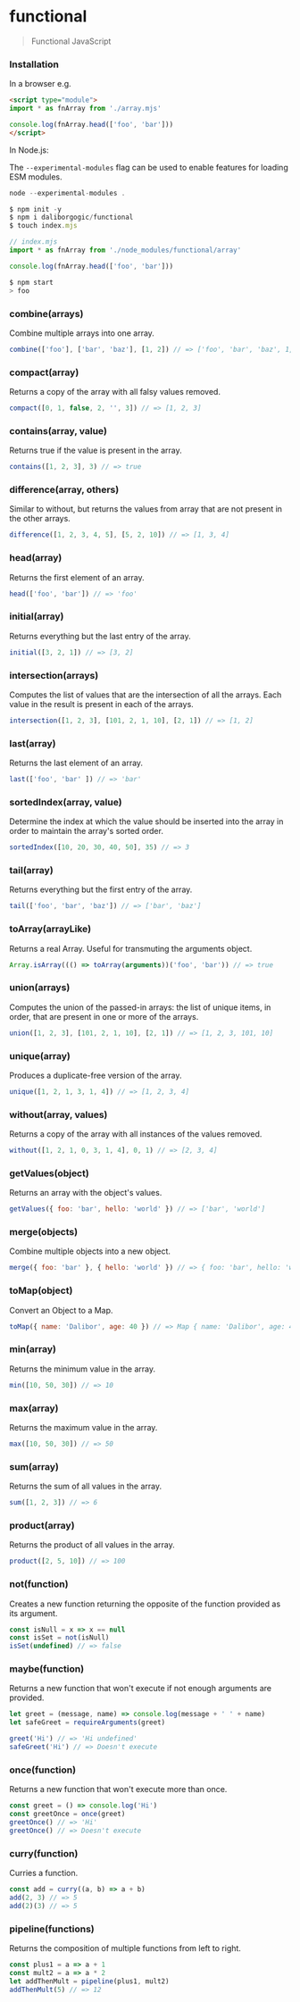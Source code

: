 # functional

> Functional JavaScript

### Installation

In a browser e.g.

```html
<script type="module">
import * as fnArray from './array.mjs'

console.log(fnArray.head(['foo', 'bar']))
</script>
```

In Node.js:

The ```--experimental-modules``` flag can be used to enable features for loading ESM modules.

```javascript
node --experimental-modules .

$ npm init -y
$ npm i daliborgogic/functional
$ touch index.mjs

// index.mjs
import * as fnArray from './node_modules/functional/array'

console.log(fnArray.head(['foo', 'bar']))

$ npm start
> foo
```

### combine(arrays)

Combine multiple arrays into one array.

```javascript
combine(['foo'], ['bar', 'baz'], [1, 2]) // => ['foo', 'bar', 'baz', 1, 2]
```

### compact(array)

Returns a copy of the array with all falsy values removed.

```javascript
compact([0, 1, false, 2, '', 3]) // => [1, 2, 3]
```

### contains(array, value)

Returns true if the value is present in the array.

```javascript
contains([1, 2, 3], 3) // => true
```

### difference(array, others)

Similar to without, but returns the values from array that are not present in the other arrays.

```javascript
difference([1, 2, 3, 4, 5], [5, 2, 10]) // => [1, 3, 4]
```

### head(array)

Returns the first element of an array.

```javascript
head(['foo', 'bar']) // => 'foo'
```

### initial(array)

Returns everything but the last entry of the array.

```javascript
initial([3, 2, 1]) // => [3, 2]
```

### intersection(arrays)

Computes the list of values that are the intersection of all the arrays. Each value in the result is present in each of the arrays.

```javascript
intersection([1, 2, 3], [101, 2, 1, 10], [2, 1]) // => [1, 2]
```

### last(array)
Returns the last element of an array.

```javascript
last(['foo', 'bar' ]) // => 'bar'
```
### sortedIndex(array, value)
Determine the index at which the value should be inserted into the array in order to maintain the array's sorted order.

```javascript
sortedIndex([10, 20, 30, 40, 50], 35) // => 3
```
### tail(array)
Returns everything but the first entry of the array.

```javascript
tail(['foo', 'bar', 'baz']) // => ['bar', 'baz']
```
### toArray(arrayLike)
Returns a real Array. Useful for transmuting the arguments object.

```javascript
Array.isArray((() => toArray(arguments))('foo', 'bar')) // => true
```
### union(arrays)
Computes the union of the passed-in arrays: the list of unique items, in order, that are present in one or more of the arrays.

```javascript
union([1, 2, 3], [101, 2, 1, 10], [2, 1]) // => [1, 2, 3, 101, 10]
```
### unique(array)
Produces a duplicate-free version of the array.

```javascript
unique([1, 2, 1, 3, 1, 4]) // => [1, 2, 3, 4]
```
### without(array, values)
Returns a copy of the array with all instances of the values removed.

```javascript
without([1, 2, 1, 0, 3, 1, 4], 0, 1) // => [2, 3, 4]
```
### getValues(object)
Returns an array with the object's values.

```javascript
getValues({ foo: 'bar', hello: 'world' }) // => ['bar', 'world']
```
### merge(objects)
Combine multiple objects into a new object.

```javascript
merge({ foo: 'bar' }, { hello: 'world' }) // => { foo: 'bar', hello: 'world' }
```
### toMap(object)
Convert an Object to a Map.

```javascript
toMap({ name: 'Dalibor', age: 40 }) // => Map { name: 'Dalibor', age: 40 }
```
### min(array)
Returns the minimum value in the array.

```javascript
min([10, 50, 30]) // => 10
```
### max(array)
Returns the maximum value in the array.

```javascript
max([10, 50, 30]) // => 50
```
### sum(array)
Returns the sum of all values in the array.

```javascript
sum([1, 2, 3]) // => 6
```
### product(array)
Returns the product of all values in the array.

```javascript
product([2, 5, 10]) // => 100
```
### not(function)
Creates a new function returning the opposite of the function provided as its argument.

```javascript
const isNull = x => x == null
const isSet = not(isNull)
isSet(undefined) // => false
```
### maybe(function)
Returns a new function that won't execute if not enough arguments are provided.
```javascript
let greet = (message, name) => console.log(message + ' ' + name)
let safeGreet = requireArguments(greet)

greet('Hi') // => 'Hi undefined'
safeGreet('Hi') // => Doesn't execute
```
### once(function)
Returns a new function that won't execute more than once.
```javascript
const greet = () => console.log('Hi')
const greetOnce = once(greet)
greetOnce() // => 'Hi'
greetOnce() // => Doesn't execute
```
### curry(function)
Curries a function.
```javascript
const add = curry((a, b) => a + b)
add(2, 3) // => 5
add(2)(3) // => 5
```
### pipeline(functions)
Returns the composition of multiple functions from left to right.

```javascript
const plus1 = a => a + 1
const mult2 = a => a * 2
let addThenMult = pipeline(plus1, mult2)
addThenMult(5) // => 12
```
